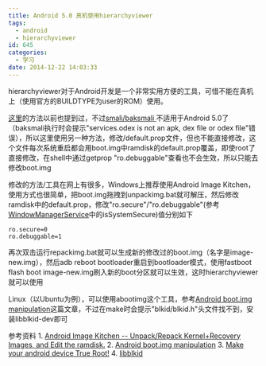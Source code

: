 ```yaml
---
title: Android 5.0 真机使用hierarchyviewer
tags:
  - android
  - hierarchyviewer
id: 645
categories:
  - 学习
date: 2014-12-22 14:03:33
---
```


hierarchyviewer对于Android开发是一个非常实用方便的工具，可惜不能在真机上（使用官方的BUILDTYPE为user的ROM）使用。

<!--more-->

[这里](http://blog.apkudo.com/2012/07/26/enabling-hierarchyviewer-on-rooted-android-devices/)的方法以前也提到过，不过[smali/baksmali ](http://code.google.com/p/smali/)不适用于Android 5.0了（baksmali执行时会提示"services.odex is not an apk, dex file or odex file"错误），所以这里使用另一种方法，修改/default.prop文件，但也不能直接修改，这个文件每次系统重启都会用boot.img中ramdisk的default.prop覆盖，即使root了直接修改，在shell中通过getprop "ro.debuggable"查看也不会生效，所以只能去修改boot.img

<!--more-->

修改的方法/工具在网上有很多，Windows上推荐使用Android Image Kitchen，使用方式也很简单，把boot.img拖拽到unpackimg.bat就可解压，然后修改ramdisk中的default.prop，修改"ro.secure"/"ro.debuggable"(参考[WindowManagerService](https://android.googlesource.com/platform/frameworks/base/+/master/services/core/java/com/android/server/wm/WindowManagerService.java)中的isSystemSecure)值分别如下

```shell
ro.secure=0
ro.debuggable=1
```

再次双击运行repackimg.bat就可以生成新的修改过的boot.img（名字是image-new.img），然后adb reboot bootloader重启到bootloader模式，使用fastboot flash boot image-new.img刷入新的boot分区就可以生效，这时hierarchyviewer就可以使用

Linux（以Ubuntu为例），可以使用abootimg这个工具，参考[Android boot.img manipulation](http://k.japko.eu/boot-img-manipulation.html)这篇文章，不过在make时会提示"blkid/blkid.h"头文件找不到，安装libblkid-dev即可

参考资料
1. [Android Image Kitchen -- Unpack/Repack Kernel+Recovery Images, and Edit the ramdisk.](http://forum.xda-developers.com/showthread.php?t=2073775)
2. [Android boot.img manipulation](http://k.japko.eu/boot-img-manipulation.html)
3. [Make your android device True Root!](http://forum.xda-developers.com/showthread.php?t=1794203)
4. [libblkid](http://manpages.ubuntu.com/manpages/trusty/man3/libblkid.3.html)